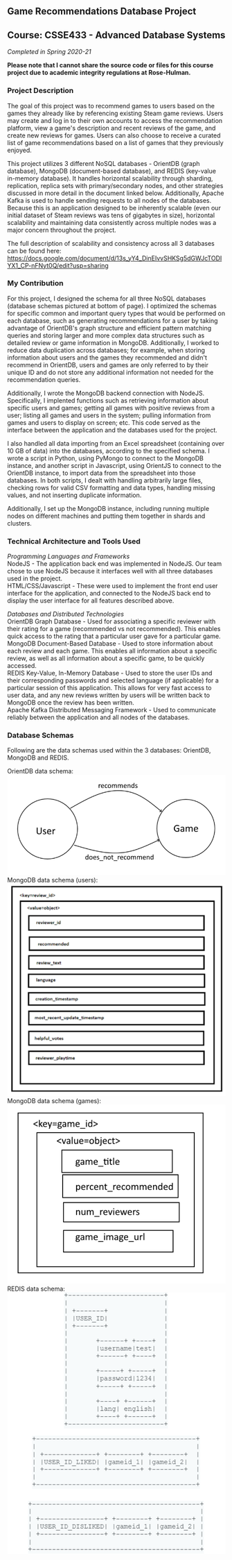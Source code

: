 ## Game Recommendations Database Project
## Course: CSSE433 - Advanced Database Systems
*Completed in Spring 2020-21*

**Please note that I cannot share the source code or files for this course project due to academic integrity regulations at Rose-Hulman.**

### Project Description
The goal of this project was to recommend games to users based on the games they already like by referencing existing Steam game reviews. Users may create and log in to their own accounts to access the recommendation platform, view a game's description and recent reviews of the game, and create new reviews for games. Users can also choose to receive a curated list of game recommendations based on a list of games that they previously enjoyed. 

This project utilizes 3 different NoSQL databases - OrientDB (graph database), MongoDB (document-based database), and REDIS (key-value in-memory database). It handles horizontal scalability through sharding, replication, replica sets with primary/secondary nodes, and other strategies discussed in more detail in the document linked below. Additionally, Apache Kafka is used to handle sending requests to all nodes of the databases. Because this is an application designed to be inherently scalable (even our initial dataset of Steam reviews was tens of gigabytes in size), horizontal scalability and maintaining data consistently across multiple nodes was a major concern throughout the project. 

The full description of scalability and consistency across all 3 databases can be found here: https://docs.google.com/document/d/13s_yY4_DinEIvvSHKSg5dGWJcTODIYX1_CP-nFNyt0Q/edit?usp=sharing

### My Contribution
For this project, I designed the schema for all three NoSQL databases (database schemas pictured at bottom of page). I optimized the schemas for specific common and important query types that would be performed on each database, such as generating recommendations for a user by taking advantage of OrientDB's graph structure and efficient pattern matching queries and storing larger and more complex data structures such as detailed review or game information in MongoDB. Additionally, I worked to reduce data duplication across databases; for example, when storing information about users and the games they recommended and didn't recommend in OrientDB, users and games are only referred to by their unique ID and do not store any additional information not needed for the recommendation queries. 

Additionally, I wrote the MongoDB backend connection with NodeJS. Specifically, I implented functions such as retrieving information about specific users and games; getting all games with positive reviews from a user; listing all games and users in the system; pulling information from games and users to display on screen; etc. This code served as the interface between the application and the databases used for the project. 

I also handled all data importing from an Excel spreadsheet (containing over 10 GB of data) into the databases, according to the specified schema. I wrote a script in Python, using PyMongo to connect to the MongoDB instance, and another script in Javascript, using OrientJS to connect to the OrientDB instance, to import data from the spreadsheet into those databases. In both scripts, I dealt with handling arbitrarily large files, checking rows for valid CSV formatting and data types, handling missing values, and not inserting duplicate information. 

Additionally, I set up the MongoDB instance, including running multiple nodes on different machines and putting them together in shards and clusters. 

### Technical Architecture and Tools Used
*Programming Languages and Frameworks* <br>
NodeJS - The application back end was implemented in NodeJS. Our team chose to use NodeJS because it interfaces well with all three databases used in the project. <br>
HTML/CSS/Javascript - These were used to implement the front end user interface for the application, and connected to the NodeJS back end to display the user interface for all features described above. <br>

*Databases and Distributed Technologies* <br>
OrientDB Graph Database - Used for associating a specific reviewer with their rating for a game (recommended vs not recommended). This enables quick access to the rating that a particular user gave for a particular game. <nr>
MongoDB Document-Based Database - Used to store information about each review and each game. This enables all information about a specific review, as well as all information about a specific game, to be quickly accessed. <br>
REDIS Key-Value, In-Memory Database - Used to store the user IDs and their corresponding passwords and selected language (if applicable) for a particular session of this application. This allows for very fast access to user data, and any new reviews written by users will be written back to MongoDB once the review has been written. <br>
Apache Kafka Distributed Messaging Framework - Used to communicate reliably between the application and all nodes of the databases. 

### Database Schemas
Following are the data schemas used within the 3 databases: OrientDB, MongoDB and REDIS. 
  
OrientDB data schema: <br> 
  <img src="../images/orientdb_model.png?raw=true"/> <br>
MongoDB data schema (users): <br>
  <img src="../images/mongodb_review_model.png?raw=true"/> <br>
MongoDB data schema (games): <br>
  <img src="../images/mongodb_game_model.png?raw=true"/> <br>
REDIS data schema: <br>
  <img src="../images/redis_model.PNG?raw=true"/> 
